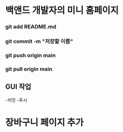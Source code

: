 # 백앤드 개발자의 미니 홈페이지

### git add README.md
### git commit -m "저장할 이름"
### git push origin main
### git pull origin main

## GUI 작업
-커밋
-푸시

# 장바구니 페이지 추가